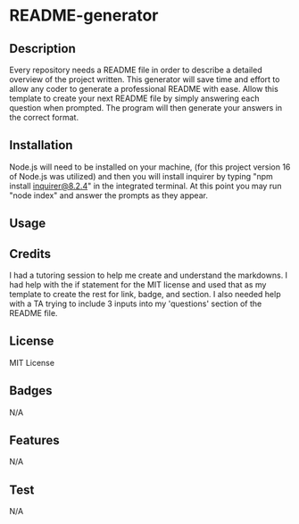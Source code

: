 # README-generator

## Description
Every repository needs a README file in order to describe a detailed overview of the project written. This generator will save time and effort to allow any coder to generate a professional README with ease. Allow this template to create your next README file by simply answering each question when prompted. The program will then generate your answers in the correct format.

## Installation
 Node.js will need to be installed on your machine, (for this project version 16 of Node.js was utilized) and then you will install inquirer by typing "npm install inquirer@8.2.4" in the integrated terminal. At this point you may run "node index" and answer the prompts as they appear. 

## Usage


## Credits
I had a tutoring session to help me create and understand the markdowns. I had help with the if statement for the MIT license and used that as my template to create the rest for link, badge, and section. I also needed help with a TA trying to include 3 inputs into my 'questions' section of the README file. 

## License
MIT License


## Badges
N/A

## Features
N/A

## Test
N/A